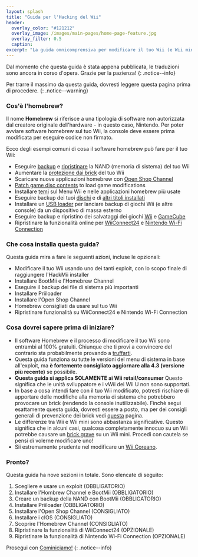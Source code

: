 ```yaml
---
layout: splash
title: "Guida per l'Hacking del Wii"
header:
  overlay_color: "#121212"
  overlay_image: /images/main-pages/home-page-feature.jpg
  overlay_filter: 0.5
  caption:
excerpt: "La guida omnicomprensiva per modificare il tuo Wii (e Wii mini)."
---
```


Dal momento che questa guida è stata appena pubblicata, le traduzioni sono ancora in corso d'opera. Grazie per la pazienza!
{: .notice--info}

Per trarre il massimo da questa guida, dovresti leggere questa pagina prima di procedere.
{: .notice--warning}

### Cos'è l'homebrew?

Il nome **Homebrew** si riferisce a una tipologia di software non autorizzata dal creatore originale dell'hardware - in questo caso, Nintendo. Per poter avviare software homebrew sul tuo Wii, la console deve essere prima modificata per eseguire codice non firmato.

Ecco degli esempi comuni di cosa il software homebrew può fare per il tuo Wii:

+ Eseguire [backup](bootmii) e [ripristinare](bootmiirecover) la NAND (memoria di sistema) del tuo Wii
+ Aumentare la [protezione dai brick](priiloader) del tuo Wii
+ Scaricare nuove applicazioni homebrew con [Open Shop Channel](osc)
+ [Patch game disc contents](https://wiki.hacks.guide/wiki/Wii:Riivolution) to load game modifications
+ Installare [temi](themes) sul Menu Wii e nelle applicazioni homebrew più usate
+ Eseguire backup dei tuoi [dischi](dump-games) e di [altri titoli installati](dump-wads)
+ Installare un [USB loader](wii-loaders) per lanciare backup di giochi Wii (e altre console) da un dispositivo di massa esterno
+ Eseguire backup e ripristino dei salvataggi dei giochi [Wii](wii-saves) e [GameCube](gcsaves)
+ Ripristinare la funzionalità online per [WiiConnect24](wiiconnect24) e [Nintendo Wi-Fi Connection](wiimmfi)

### Che cosa installa questa guida?

Questa guida mira a fare le seguenti azioni, incluse le opzionali:

+ Modificare il tuo Wii usando uno dei tanti exploit, con lo scopo finale di raggiungere l'HackMii installer
+ Installare BootMii e l'Homebrew Channel
+ Eseguire il backup dei file di sistema più importanti
+ Installare Priiloader
+ Installare l'Open Shop Channel
+ Homebrew consigliati da usare sul tuo Wii
+ Ripristinare funzionalità su WiiConnect24 e Nintendo Wi-Fi Connection

### Cosa dovrei sapere prima di iniziare?

+ Il software Homebrew e il processo di modificare il tuo Wii sono entrambi al 100% gratuiti. Chiunque che ti provi a convincere del contrario sta probabilmente provando a [truffarti](https://hbc.hackmii.com/scam).
+ Questa guida funziona su tutte le versioni del menu di sistema in base all'exploit, ma **è fortemente consigliato aggiornare alla 4.3 (versione più recente)** se possibile.
+ **Questa guida si applica SOLAMENTE ai Wii retail/consumer** Questo significa che le unità sviluppatore e i vWii dei Wii U non sono supportati.
+ In base a cosa intendi fare con il tuo Wii modificato, potresti rischiare di apportare delle modifiche alla memoria di sistema che potrebbero provocare un brick (rendendo la console inutilizzabile). Finchè segui esattamente questa guida, dovresti essere a posto, ma per dei consigli generali di prevenzione dei brick vedi [questa](bricks#brick-prevention) pagina.
+ Le differenze tra Wii e Wii mini sono abbastanza significative. Questo significa che in alcuni casi, qualcosa completamente innocuo su un Wii potrebbe causare un [brick grave](bricks#wi-fi-brick) su un Wii mini. Procedi con cautela se pensi di volerne modificare uno!
+ Sii estremamente prudente nel modificare un [Wii Coreano](bricks#korean-kiierror-003-brick).

### Pronto?

Questa guida ha nove sezioni in totale. Sono elencate di seguito:

1. Scegliere e usare un exploit (OBBLIGATORIO)
1. Installare l'Hombrew Channel e BootMii (OBBLIGATORIO)
1. Creare un backup della NAND con BootMii (OBBLIGATORIO)
1. Installare Priiloader (OBBLIGATORIO)
1. Installare l'Open Shop Channel (CONSIGLIATO)
1. Installare i cIOS (CONSIGLIATO)
1. Scoprire l'Homebrew Channel (CONSIGLIATO)
1. Ripristinare la funzionalità di WiiConnect24 (OPZIONALE)
1. Ripristinare la funzionalità di Nintendo Wi-Fi Connection (OPZIONALE)

Prosegui con [Cominiciamo!](get-started)
{: .notice--info}
